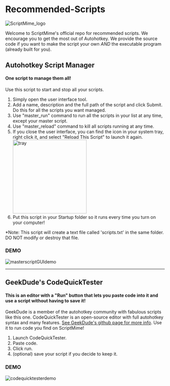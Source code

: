 # Recommended-Scripts


![ScriptMime_logo](https://user-images.githubusercontent.com/81720879/113227766-6e99fa80-9261-11eb-8802-553a6ff9633d.png)

Welcome to ScriptMime's official repo for recommended scripts. We encourage you to get the most out of Autohotkey.
We provide the source code if you want to make the script your own *AND* the executable program (already built for you).


## Autohotkey Script Manager
 #### One script to manage them all!
 
 Use this script to start and stop all your scripts. 
  1. Simply open the user interface tool. 
  2. Add a name, description and the full path of the script and click Submit. Do this for all the scripts you want managed.
  3. Use "master_run" command to run all the scripts in your list at any time, except your master script.
  4. Use "master_reload" command to kill all scripts running at any time.
  5. If you close the user interface, you can find the icon in your system tray, right click it, and select "Reload This Script" to launch it again.<img width="233" alt="tray" src="https://user-images.githubusercontent.com/81720879/113357894-c3497e00-9312-11eb-9f06-a4713f79544c.png">
  6. Put this script in your Startup folder so it runs every time you turn on your computer!
  
  *Note: This script will create a text file called 'scripts.txt' in the same folder. DO NOT modify or destroy that file.
### DEMO
![masterscriptGUIdemo](https://user-images.githubusercontent.com/81720879/113355372-add25500-930e-11eb-94af-0f524cc20bbf.gif)




_________________________________________________________________________________________________________________________________________________________________________________

## GeekDude's CodeQuickTester
 #### This is an editor with a "Run" button that lets you paste code into it and use a script without having to save it!
 
 GeekDude is a member of the autohotkey community with fabulous scripts like this one.
 CodeQuickTester is an open-source editor with full autohotkey syntax and many features. [See GeekDude's github page for more info](https://github.com/G33kDude/CodeQuickTester).
 Use it to run code you find on ScriptMime!
  1. Launch CodeQuickTester.
  2. Paste code.
  3. Click run.
  4. (optional) save your script if you decide to keep it. 
 
### DEMO
![codequicktesterdemo](https://user-images.githubusercontent.com/81720879/113355362-a9a63780-930e-11eb-9706-2321c13083ed.gif)



